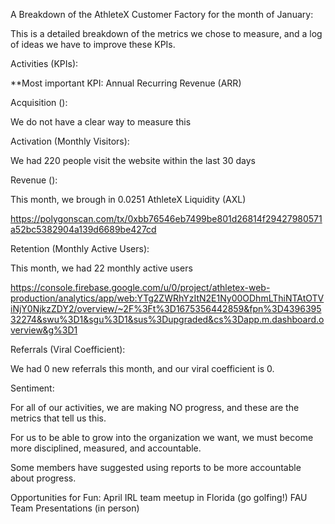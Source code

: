 A Breakdown of the AthleteX Customer Factory for the month of January: 

This is a detailed breakdown of the metrics we chose to measure, and a log of ideas we have to improve these KPIs.

Activities (KPIs):

**Most important KPI: Annual Recurring Revenue (ARR)

Acquisition ():

We do not have a clear way to measure this

Activation (Monthly Visitors):

We had 220 people visit the website within the last 30 days

Revenue (): 

This month, we brough in 0.0251 AthleteX Liquidity (AXL)

https://polygonscan.com/tx/0xbb76546eb7499be801d26814f29427980571a52bc5382904a139d6689be427cd

Retention (Monthly Active Users): 

This month, we had 22 monthly active users

https://console.firebase.google.com/u/0/project/athletex-web-production/analytics/app/web:YTg2ZWRhYzItN2E1Ny00ODhmLThiNTAtOTViNjY0NjkzZDY2/overview/~2F%3Ft%3D1675356442859&fpn%3D439639532274&swu%3D1&sgu%3D1&sus%3Dupgraded&cs%3Dapp.m.dashboard.overview&g%3D1


Referrals (Viral Coefficient):

We had 0 new referrals this month, and our viral coefficient is 0.


Sentiment:

For all of our activities, we are making NO progress, and these are the metrics that tell us this.

For us to be able to grow into the organization we want, we must become more disciplined, measured, and accountable.

Some members have suggested using reports to be more accountable about progress.



Opportunities for Fun: 
April IRL team meetup in Florida (go golfing!)
FAU Team Presentations (in person)
